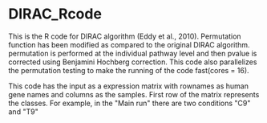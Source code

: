 # DIRAC_Rcode
This is the R code for DIRAC algorithm (Eddy et al., 2010). Permutation
function has been modified as compared to the original DIRAC algorithm.
permutation is performed at the individual pathway level and then
pvalue is corrected using Benjamini Hochberg correction.  This code
also parallelizes the permutation testing to make the running of the
code fast(cores = 16).

This code has the input as a expression matrix with rownames as human gene names and columns as the samples.
First row of the matrix represents the classes. For example, in the "Main run" there are two conditions "C9" and "T9"


